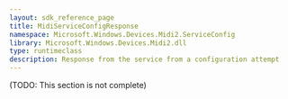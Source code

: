 ```yaml
---
layout: sdk_reference_page
title: MidiServiceConfigResponse
namespace: Microsoft.Windows.Devices.Midi2.ServiceConfig
library: Microsoft.Windows.Devices.Midi2.dll
type: runtimeclass
description: Response from the service from a configuration attempt
---
```


(TODO: This section is not complete)

